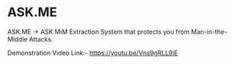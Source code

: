 # ASK.ME
ASK.ME -> ASK MiM Extraction System that protects you from Man-in-the-Middle Attacks.

Demonstration Video Link:- https://youtu.be/Vns9gRLL9iE
